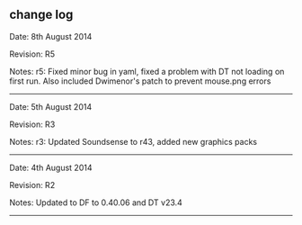 change log
------------------

Date: 8th August 2014

Revision: R5

Notes: r5: Fixed minor bug in yaml, fixed a problem with DT not loading on first run. Also included Dwimenor's patch to prevent mouse.png errors


------------------



Date: 5th August 2014

Revision: R3

Notes: r3: Updated Soundsense to r43, added new graphics packs


------------------

Date: 4th August 2014

Revision: R2

Notes: Updated to DF to 0.40.06 and DT v23.4

------------------
